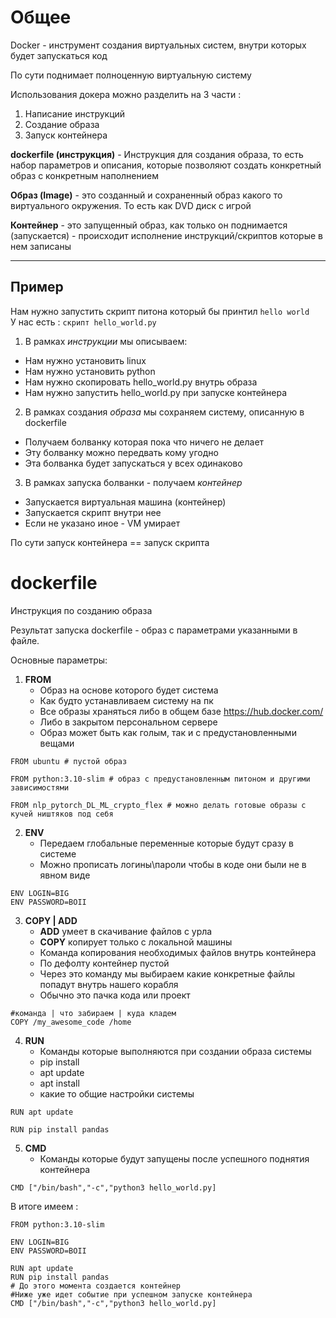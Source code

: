 
# Общее

Docker - инструмент создания виртуальных систем, внутри которых будет запускаться код

По сути поднимает полноценную виртуальную систему

Использования докера можно разделить на 3 части :  
1) Написание инструкций
1) Создание образа
2) Запуск контейнера

**dockerfile (инструкция)** - Инструкция для создания образа, то есть набор параметров и описания, которые позволяют создать конкретный образ с конкретным наполнением

**Образ (Image)** - это созданный и сохраненный образ какого то виртуального окружения. То есть как DVD диск с игрой

**Контейнер** - это запущенный образ, как только он поднимается (запускается) - происходит исполнение инструкций/скриптов которые в нем записаны

----
## Пример  

Нам нужно запустить скрипт питона который бы принтил `hello world`  
У нас есть : `скрипт hello_world.py`   
1) В рамках *инструкции* мы описываем:  
+ Нам нужно установить linux
+ Нам нужно установить python
+ Нам нужно скопировать hello_world.py внутрь образа
+ Нам нужно запустить hello_world.py при запуске контейнера
2) В рамках создания *образа* мы сохраняем систему, описанную в dockerfile
+ Получаем болванку которая пока что ничего не делает
+ Эту болванку можно передвать кому угодно
+ Эта болванка будет запускаться у всех одинаково
3) В рамках запуска болванки - получаем *контейнер*
+ Запускается виртуальная машина (контейнер)
+ Запускается скрипт внутри нее
+ Если не указано иное - VM умирает


По сути запуск контейнера == запуск скрипта



# dockerfile
Инструкция по созданию образа

Результат запуска dockerfile - образ с параметрами указанными в файле.


Основные параметры:
1) **FROM**
    + Образ на основе которого будет система  
    + Как будто устанавливаем систему на пк
    + Все образы храняться либо в общем базе https://hub.docker.com/
    + Либо в закрытом персональном сервере 
    + Образ может быть как голым, так и с предустановленными вещами
```docker
FROM ubuntu # пустой образ
```
```docker
FROM python:3.10-slim # образ с предустановленным питоном и другими зависимостями
```
```docker
FROM nlp_pytorch_DL_ML_crypto_flex # можно делать готовые образы с кучей ништяков под себя
```
2) **ENV**
    + Передаем глобальные переменные которые будут сразу в системе
    + Можно прописать логины\пароли чтобы в коде они были не в явном виде
```docker 
ENV LOGIN=BIG
ENV PASSWORD=BOII
```
3) **COPY | ADD**
    + **ADD** умеет в скачивание файлов с урла
    + **COPY** копирует только с локальной машины
    + Команда копирования необходимых файлов внутрь контейнера
    + По дефолту контейнер пустой
    + Через это команду мы выбираем какие конкретные файлы попадут внутрь нашего корабля
    + Обычно это пачка кода или проект

```docker
#команда | что забираем | куда кладем
COPY /my_awesome_code /home

```
4) **RUN**
    + Команды которые выполняются при создании образа системы
    + pip install
    + apt update
    + apt install
    + какие то общие настройки системы
```docker
RUN apt update

RUN pip install pandas
```
5) **CMD**
    + Команды которые будут запущены после успешного поднятия контейнера

```docker
CMD ["/bin/bash","-c","python3 hello_world.py]

```

В итоге имеем :

```docker
FROM python:3.10-slim

ENV LOGIN=BIG
ENV PASSWORD=BOII

RUN apt update
RUN pip install pandas
# До этого момента создается контейнер
#Ниже уже идет событие при успешном запуске контейнера
CMD ["/bin/bash","-c","python3 hello_world.py]
```